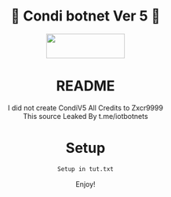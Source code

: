 <div align=center>
 
# 🚀 Condi botnet Ver 5 🚀

<p align="center">  <a href="https://t.me/imperium_en"><img width="160" height="50" src="https://i.imgur.com/N7AK7XY.png"></a></p>

# README
I did not create CondiV5 All Credits to Zxcr9999<br>
This source Leaked By t.me/iotbotnets


# Setup
```sh
Setup in tut.txt
```

Enjoy!
